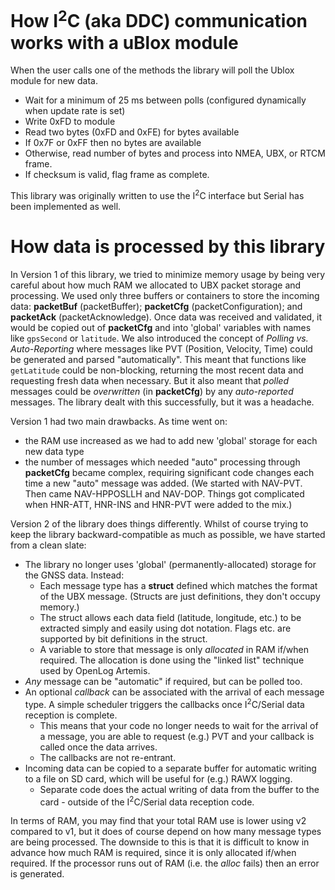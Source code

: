 How I<sup>2</sup>C (aka DDC) communication works with a uBlox module
===========================================================

When the user calls one of the methods the library will poll the Ublox module for new data.

* Wait for a minimum of 25 ms between polls (configured dynamically when update rate is set)
* Write 0xFD to module
* Read two bytes (0xFD and 0xFE) for bytes available
* If 0x7F or 0xFF then no bytes are available
* Otherwise, read number of bytes and process into NMEA, UBX, or RTCM frame.
* If checksum is valid, flag frame as complete.

This library was originally written to use the I<sup>2</sup>C interface but Serial has been implemented as well.

How data is processed by this library
===========================================================

In Version 1 of this library, we tried to minimize memory usage by being very careful about how much RAM we allocated to UBX packet storage and processing. We used only three buffers or containers to store the incoming data: **packetBuf** (packetBuffer); **packetCfg** (packetConfiguration); and **packetAck** (packetAcknowledge). Once data was received and validated, it would be copied out of **packetCfg** and into 'global' variables with names like ```gpsSecond``` or ```latitude```. We also introduced the concept of _Polling vs. Auto-Reporting_ where messages like PVT (Position, Velocity, Time) could be generated and parsed "automatically". This meant that functions like ```getLatitude``` could be non-blocking, returning the most recent data and requesting fresh data when necessary. But it also meant that _polled_ messages could be _overwritten_ (in **packetCfg**) by any _auto-reported_ messages. The library dealt with this successfully, but it was a headache.

Version 1 had two main drawbacks. As time went on:
- the RAM use increased as we had to add new 'global' storage for each new data type
- the number of messages which needed "auto" processing through **packetCfg** became complex, requiring significant code changes each time a new "auto" message was added. (We started with NAV-PVT. Then came NAV-HPPOSLLH and NAV-DOP. Things got complicated when HNR-ATT, HNR-INS and HNR-PVT were added to the mix.)

Version 2 of the library does things differently. Whilst of course trying to keep the library backward-compatible as much as possible, we have started from a clean slate:
- The library no longer uses 'global' (permanently-allocated) storage for the GNSS data. Instead:
  - Each message type has a **struct** defined which matches the format of the UBX message. (Structs are just definitions, they don't occupy memory.)
  - The struct allows each data field (latitude, longitude, etc.) to be extracted simply and easily using dot notation. Flags etc. are supported by bit definitions in the struct.
  - A variable to store that message is only _allocated_ in RAM if/when required. The allocation is done using the "linked list" technique used by OpenLog Artemis.
- _Any_ message can be "automatic" if required, but can be polled too.
- An optional _callback_ can be associated with the arrival of each message type. A simple scheduler triggers the callbacks once I<sup>2</sup>C/Serial data reception is complete.
  - This means that your code no longer needs to wait for the arrival of a message, you are able to request (e.g.) PVT and your callback is called once the data arrives.
  - The callbacks are not re-entrant.
- Incoming data can be copied to a separate buffer for automatic writing to a file on SD card, which will be useful for (e.g.) RAWX logging.
  - Separate code does the actual writing of data from the buffer to the card - outside of the I<sup>2</sup>C/Serial data reception code.

In terms of RAM, you may find that your total RAM use is lower using v2 compared to v1, but it does of course depend on how many message types are being processed. The downside to this is that it is difficult to know in advance how much RAM is required, since it is only allocated if/when required. If the processor runs out of RAM (i.e. the _alloc_ fails) then an error is generated.
